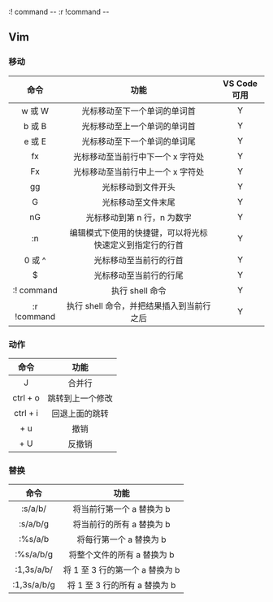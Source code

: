 :! command --
:r !command --

## Vim

### 移动

|    命令     |                           功能                           | VS Code 可用 |
| :---------: | :------------------------------------------------------: | :----------: |
|   w 或 W    |               光标移动至下一个单词的单词首               |      Y       |
|   b 或 B    |               光标移动至上一个单词的单词首               |      Y       |
|   e 或 E    |               光标移动至下一个单词的单词尾               |      Y       |
|     fx      |            光标移动至当前行中下一个 x 字符处             |      Y       |
|     Fx      |            光标移动至当前行中上一个 x 字符处             |      Y       |
|     gg      |                    光标移动到文件开头                    |      Y       |
|      G      |                    光标移动至文件末尾                    |      Y       |
|     nG      |               光标移动到第 n 行，n 为数字                |      Y       |
|     :n      | 编辑模式下使用的快捷键，可以将光标快速定义到指定行的行首 |      Y       |
|   0 或 ^    |                  光标移动至当前行的行首                  |      Y       |
|      $      |                  光标移动至当前行的行尾                  |      Y       |
| :! command  |                     执行 shell 命令                      |      Y       |
| :r !command |        执行 shell 命令，并把结果插入到当前行之后         |      Y       |

### 动作

|   命令   |       功能       |
| :------: | :--------------: |
|    J     |      合并行      |
| ctrl + o | 跳转到上一个修改 |
| ctrl + i |  回退上面的跳转  |
|   + u    |       撤销       |
|   + U    |      反撤销      |

### 替换

|    命令     |              功能               |
| :---------: | :-----------------------------: |
|   :s/a/b/   |    将当前行第一个 a 替换为 b    |
|  :s/a/b/g   |    将当前行的所有 a 替换为 b    |
|   :%s/a/b   |     将每行第一个 a 替换为 b     |
|  :%s/a/b/g  |   将整个文件的所有 a 替换为 b   |
| :1,3s/a/b/  | 将 1 至 3 行的第一个 a 替换为 b |
| :1,3s/a/b/g |  将 1 至 3 行的所有 a 替换为 b  |
